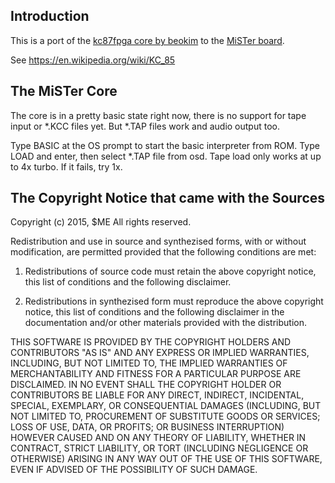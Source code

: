 ## Introduction

This is a port of the [kc87fpga core by beokim](https://github.com/beokim/kc854fpga) to the [MiSTer board](https://github.com/MiSTer-devel).

See https://en.wikipedia.org/wiki/KC_85

## The MiSTer Core

The core is in a pretty basic state right now, there is no support for tape input or *.KCC files yet. But *.TAP files work and audio output too.

Type BASIC at the OS prompt to start the basic interpreter from ROM. Type LOAD and enter, then select *.TAP file from osd. Tape load only works at up to 4x turbo. If it fails, try 1x.

## The Copyright Notice that came with the Sources

Copyright (c) 2015, $ME
All rights reserved.

Redistribution and use in source and synthezised forms, with or without modification, are permitted 
provided that the following conditions are met:

1. Redistributions of source code must retain the above copyright notice, this list of conditions 
   and the following disclaimer.

2. Redistributions in synthezised form must reproduce the above copyright notice, this list of conditions
   and the following disclaimer in the documentation and/or other materials provided with the distribution.

THIS SOFTWARE IS PROVIDED BY THE COPYRIGHT HOLDERS AND CONTRIBUTORS "AS IS" AND ANY EXPRESS OR IMPLIED 
WARRANTIES, INCLUDING, BUT NOT LIMITED TO, THE IMPLIED WARRANTIES OF MERCHANTABILITY AND FITNESS FOR A 
PARTICULAR PURPOSE ARE DISCLAIMED. IN NO EVENT SHALL THE COPYRIGHT HOLDER OR CONTRIBUTORS BE LIABLE FOR 
ANY DIRECT, INDIRECT, INCIDENTAL, SPECIAL, EXEMPLARY, OR CONSEQUENTIAL DAMAGES (INCLUDING, BUT NOT LIMITED 
TO, PROCUREMENT OF SUBSTITUTE GOODS OR SERVICES; LOSS OF USE, DATA, OR PROFITS; OR BUSINESS INTERRUPTION) 
HOWEVER CAUSED AND ON ANY THEORY OF LIABILITY, WHETHER IN CONTRACT, STRICT LIABILITY, OR TORT (INCLUDING 
NEGLIGENCE OR OTHERWISE) ARISING IN ANY WAY OUT OF THE USE OF THIS SOFTWARE, EVEN IF ADVISED OF THE 
POSSIBILITY OF SUCH DAMAGE.
